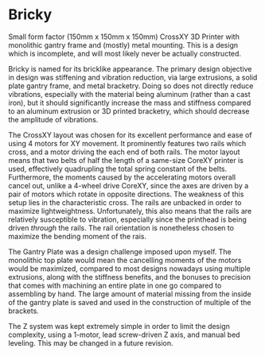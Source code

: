 # Bricky
Small form factor (150mm x 150mm x 150mm) CrossXY 3D Printer with monolithic gantry frame and (mostly) metal mounting. This is a design which is incomplete, and will most likely never be actually constructed.

Bricky is named for its bricklike appearance. The primary design objective in design was stiffening and vibration reduction, via large extrusions, a solid plate gantry frame, and metal bracketry. Doing so does not directly reduce vibrations, especially with the material being aluminum (rather than a cast iron), but it should significantly increase the mass and stiffness compared to an aluminum extrusion or 3D printed bracketry, which should decrease the amplitude of vibrations.

The CrossXY layout was chosen for its excellent performance and ease of using 4 motors for XY movement. It prominently features two rails which cross, and a motor driving the each end of both rails. The motor layout means that two belts of half the length of a same-size CoreXY printer is used, effectively quadrupling the total spring constant of the belts. Furthermore, the moments caused by the accelerating motors overall cancel out, unlike a 4-wheel drive CoreXY, since the axes are driven by a pair of motors which rotate in opposite directions. The weakness of this setup lies in the characteristic cross. The rails are unbacked in order to maximize lightweightness. Unfortunately, this also means that the rails are relatively susceptible to vibration, especially since the printhead is being driven *through* the rails. The rail orientation is nonetheless chosen to maximize the bending moment of the rais.

The Gantry Plate was a design challenge imposed upon myself. The monolithic top plate would mean the cancelling moments of the motors would be maximized, compared to most designs nowadays using multiple extrusions, along with the stiffness benefits, and the bonuses to precision that comes with machining an entire plate in one go compared to assembling by hand. The large amount of material missing from the inside of the gantry plate is saved and used in the construction of multiple of the brackets.

The Z system was kept extremely simple in order to limit the design complexity, using a 1-motor, lead screw-driven Z axis, and manual bed leveling. This may be changed in a future revision.
